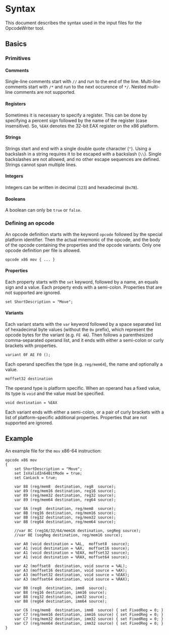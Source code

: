 Syntax
======
This document describes the syntax used in the input files for the OpcodeWriter tool.

Basics
------

### Primitives ###

#### Comments ####
Single-line comments start with `//` and run to the end of the line. Multi-line comments start with `/*` and run to the next occurence of `*/`. Nested multi-line comments are not supported.

#### Registers ####
Sometimes it is necessary to specify a register. This can be done by specifying a percent sign followed by the name of the register (case insensitive). So, `%EAX` denotes the 32-bit EAX register on the x86 platform.

#### Strings ####
Strings start and end with a single double quote character (`"`). Using a backslash in a string requires it to be escaped with a backslash (`\\`). Single backslashes are not allowed, and no other escape sequences are defined. Strings cannot span multiple lines.

#### Integers ####
Integers can be written in decimal (`123`) and hexadecimal (`0x7B`).

#### Booleans ####
A boolean can only be `true` or `false`.

### Defining an opcode ###
An opcode definition starts with the keyword `opcode` followed by the special platform identifier. Then the actual mnemonic of the opcode, and the body of the opcode containing the properties and the opcode variants. Only one opcode definition per file is allowed.

    opcode x86 mov { ... }

#### Properties ####
Each property starts with the `set` keyword, followed by a name, an equals sign and a value. Each property ends with a semi-colon. Properties that are not supported are ignored.

    set ShortDescription = "Move";

#### Variants ####
Each variant starts with the `var` keyword followed by a space separated list of hexadecimal byte values (without the `0x` prefix), which represent the opcode bytes for the variant (e.g. `FE 4A`). Then follows a parenthesized comma-separated operand list, and it ends with either a semi-colon or curly brackets with properties.

    variant 0F AE F0 ();

Each operand specifies the type (e.g. `reg/mem64`), the name and optionally a value.

    moffset32 destination

The operand type is platform specific. When an operand has a fixed value, its type is `void` and the value must be specified.

    void destination = %EAX

Each variant ends with either a semi-colon, or a pair of curly brackets with a list of platform-specific additional properties. Properties that are not supported are ignored. 

Example
-------
An example file for the `mov` x86-64 instruction:

	opcode x86 mov
	{
		set ShortDescription = "Move";
		set IsValidIn64BitMode = true;
		set CanLock = true;
		
		var 88 (reg/mem8  destination, reg8  source);
		var 89 (reg/mem16 destination, reg16 source);
		var 89 (reg/mem32 destination, reg32 source);
		var 89 (reg/mem64 destination, reg64 source);
		
		var 8A (reg8  destination, reg/mem8  source);
		var 8B (reg16 destination, reg/mem16 source);
		var 8B (reg32 destination, reg/mem32 source);
		var 8B (reg64 destination, reg/mem64 source);
		
		//var 8C (reg16/32/64/mem16 destination, segReg source);
		//var 8E (segReg destination, reg/mem16 source);
		
		var A0 (void destination = %AL,  moffset8  source);
		var A1 (void destination = %AX,  moffset16 source);
		var A1 (void destination = %EAX, moffset32 source);
		var A1 (void destination = %RAX, moffset64 source);
		
		var A2 (moffset8  destination, void source = %AL);
		var A3 (moffset16 destination, void source = %AX);
		var A3 (moffset32 destination, void source = %EAX);
		var A3 (moffset64 destination, void source = %RAX);
		
		var B0 (reg8  destination, imm8  source);
		var B8 (reg16 destination, imm16 source);
		var B8 (reg32 destination, imm32 source);
		var B8 (reg64 destination, imm64 source);
		
		var C6 (reg/mem8  destination, imm8  source) { set FixedReg = 0; }
		var C7 (reg/mem16 destination, imm16 source) { set FixedReg = 0; }
		var C7 (reg/mem32 destination, imm32 source) { set FixedReg = 0; }
		var C7 (reg/mem64 destination, imm32 source) { set FixedReg = 0; }
	}